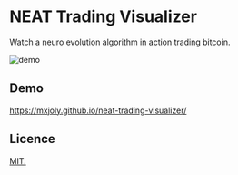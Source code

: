 # NEAT Trading Visualizer

Watch a neuro evolution algorithm in action trading bitcoin.

![demo](./demo/preview.png)

## Demo

https://mxjoly.github.io/neat-trading-visualizer/

## Licence

[MIT.](https://github.com/mxjoly/neat-trading-visualizer/blob/master/LICENSE)
